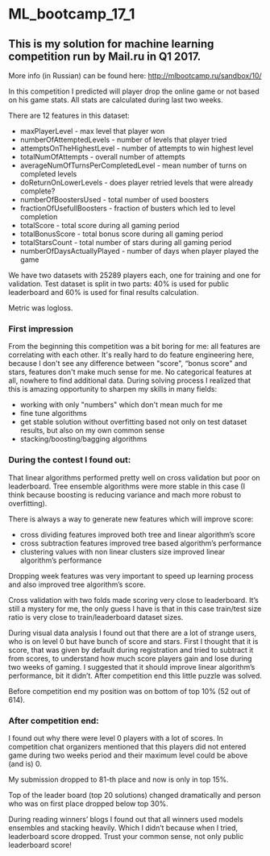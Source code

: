 # ML_bootcamp_17_1
## This is my solution for machine learning competition run by Mail.ru in Q1 2017.

More info (in Russian) can be found here:
http://mlbootcamp.ru/sandbox/10/

In this competition I predicted will player drop the online game or not based on his game stats.
All stats are calculated during last two weeks.

There are 12 features in this dataset:
- maxPlayerLevel - max level that player won
- numberOfAttemptedLevels - number of levels that player tried
- attemptsOnTheHighestLevel - number of attempts to win highest level
- totalNumOfAttempts - overall number of attempts
- averageNumOfTurnsPerCompletedLevel - mean number of turns on completed levels
- doReturnOnLowerLevels - does player retried levels that were already complete?
- numberOfBoostersUsed - total number of used boosters
- fractionOfUsefullBoosters - fraction of busters which led to level completion
- totalScore - total score during all gaming period
- totalBonusScore - total bonus score during all gaming period
- totalStarsCount - total number of stars during all gaming period
- numberOfDaysActuallyPlayed - number of days when player played the game

We have two datasets with 25289 players each, one for training and one for validation.
Test dataset is split in two parts: 40% is used for public leaderboard and 60% is used for final results calculation.

Metric was logloss.


### First impression
From the beginning this competition was a bit boring for me: all features are correlating with each other. It's really hard to do feature engineering here, because I don't see any difference between "score", “bonus score" and stars, features don't make much sense for me. No categorical features at all, nowhere to find additional data. 
During solving process I realized that this is amazing opportunity to sharpen my skills in many fields: 
- working with only "numbers" which don't mean much for me 
- fine tune algorithms 
- get stable solution without overfitting based not only on test dataset results, but also on my own common sense
- stacking/boosting/bagging algorithms 


### During the contest I found out:
That linear algorithms performed pretty well on cross validation but poor on leaderboard. Tree ensemble algorithms were more stable in this case (I think because boosting is reducing variance and mach more robust to overfitting).

There is always a way to generate new features which will improve score:
- cross dividing features improved both tree and linear algorithm’s score
- cross subtraction features improved tree based algorithm’s performance
- clustering values with non linear clusters size improved linear algorithm’s performance

Dropping week features was very important to speed up learning process and also improved tree algorithm’s score.

Cross validation with two folds made scoring very close to leaderboard. It’s still a mystery for me, the only guess I have is that in this case train/test size ratio is very close to train/leaderboard dataset sizes.

During visual data analysis I found out that there are a lot of strange users, who is on level 0 but have bunch of score and stars. First I thought that it is score, that was given by default during registration and tried to subtract it from scores, to understand how much score players gain and lose during two weeks of gaming. I suggested that it should improve linear algorithm’s performance, bit it didn’t. After competition end this little puzzle was solved.

Before competition end my position was on bottom of top 10% (52 out of 614).


### After competition end:
I found out why there were level 0 players with a lot of scores. In competition chat organizers mentioned that this players did not entered game during two weeks period and their maximum level could be above (and is) 0.

My submission dropped to 81-th place and now is only in top 15%.

Top of the leader board (top 20 solutions) changed dramatically and person who was on first place dropped below top 30%.

During reading winners’ blogs I found out that all winners used models ensembles and stacking heavily. Which I didn’t because when I tried, leaderboard score dropped. Trust your common sense, not only public leaderboard score!